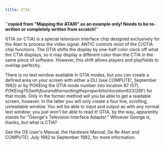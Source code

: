 ```yaml
---
title: GTIA
---
```

''__copied from "Mapping the ATARI" as an example only! Needs to be re-written or completely written from scratch!__''  
  
GTIA (or CTIA) is a special television interface chip designed exclusively for the Atari to process the video signal. ANTIC controls most of the C/GTIA chip functions. The GTIA shifts the display by one-half color clock off what the CTIA displays, so it may display a different color than the CTIA in the same piece of software. However, this shift allows players and playfields to overlap perfectly.  
  
There is no text window available in GTIA modes, but you can create a defined area on your screen with either a DLI (see COMPUTE!, September 1982) or by POKEing the GTIA mode number into location 87 ($57), POKEing 703 with four and then setting the proper bits in location 623 ($26F) for that mode. Only in the former method will you be able to get a readable screen, however. In the latter you will only create a four line, scrolling, unreadable window. You will be able to input and output as with any normal text window; you just won't be able to read it! GTIA, by the way, apparently stands for "George's Television Interface Adapter." Whoever George is, thanks, but what is CTIA?  
  
See the OS User's Manual, the Hardware Manual, De Re Atari and COMPUTE!, July 1982 to September 1982, for more information.  
